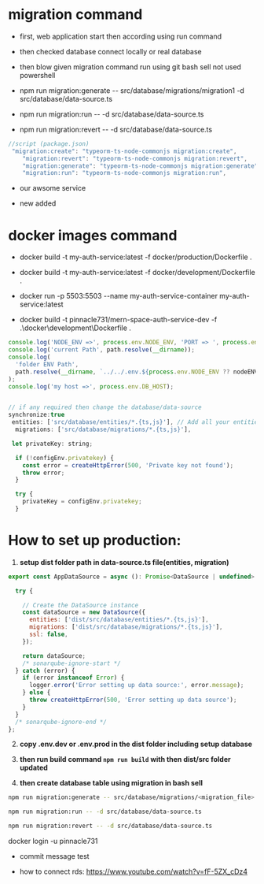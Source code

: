 # migration command

- first, web application start then according using run command

- then checked database connect locally or real database

- then blow given migration command run using git bash sell not used powershell

- npm run migration:generate -- src/database/migrations/migration1 -d src/database/data-source.ts

- npm run migration:run -- -d src/database/data-source.ts

- npm run migration:revert -- -d src/database/data-source.ts

```javascript
//script (package.json)
 "migration:create": "typeorm-ts-node-commonjs migration:create",
    "migration:revert": "typeorm-ts-node-commonjs migration:revert",
    "migration:generate": "typeorm-ts-node-commonjs migration:generate",
    "migration:run": "typeorm-ts-node-commonjs migration:run",
```

- our awsome service

- new added

# docker images command

- docker build -t my-auth-service:latest -f docker/production/Dockerfile .
- docker build -t my-auth-service:latest -f docker/development/Dockerfile .

- docker run -p 5503:5503 --name my-auth-service-container my-auth-service:latest

- docker build -t pinnacle731/mern-space-auth-service-dev -f .\docker\development\Dockerfile .

```javascript
console.log('NODE_ENV =>', process.env.NODE_ENV, 'PORT => ', process.env.PORT);
console.log('current Path', path.resolve(__dirname));
console.log(
  'folder ENV Path',
  path.resolve(__dirname, `../../.env.${process.env.NODE_ENV ?? nodeENV}`),
);
console.log('my host =>', process.env.DB_HOST);


// if any required then change the database/data-source
synchronize:true
 entities: ['src/database/entities/*.{ts,js}'], // Add all your entities here
  migrations: ['src/database/migrations/*.{ts,js}'],
```

```javascript
 let privateKey: string;

  if (!configEnv.privatekey) {
    const error = createHttpError(500, 'Private key not found');
    throw error;
  }

  try {
    privateKey = configEnv.privatekey;
  }
```

# How to set up production:

1. **setup dist folder path in data-source.ts file(entities, migration)**

```js
export const AppDataSource = async (): Promise<DataSource | undefined> => {

  try {

    // Create the DataSource instance
    const dataSource = new DataSource({
      entities: ['dist/src/database/entities/*.{ts,js}'],
      migrations: ['dist/src/database/migrations/*.{ts,js}'],
      ssl: false,
    });

    return dataSource;
    /* sonarqube-ignore-start */
  } catch (error) {
    if (error instanceof Error) {
      logger.error('Error setting up data source:', error.message);
    } else {
      throw createHttpError(500, 'Error setting up data source');
    }
  }
  /* sonarqube-ignore-end */
};
```

2. **copy .env.dev or .env.prod in the dist folder including setup database**

3. **then run build command `npm run build` with then dist/src folder updated**

4. **then create database table using migration in bash sell**

```bash
npm run migration:generate -- src/database/migrations/<migration_file> -d src/database/data-source.ts

npm run migration:run -- -d src/database/data-source.ts

npm run migration:revert -- -d src/database/data-source.ts
```

docker login -u pinnacle731

- commit message test

- how to connect rds: https://www.youtube.com/watch?v=fF-5ZX_cDz4
